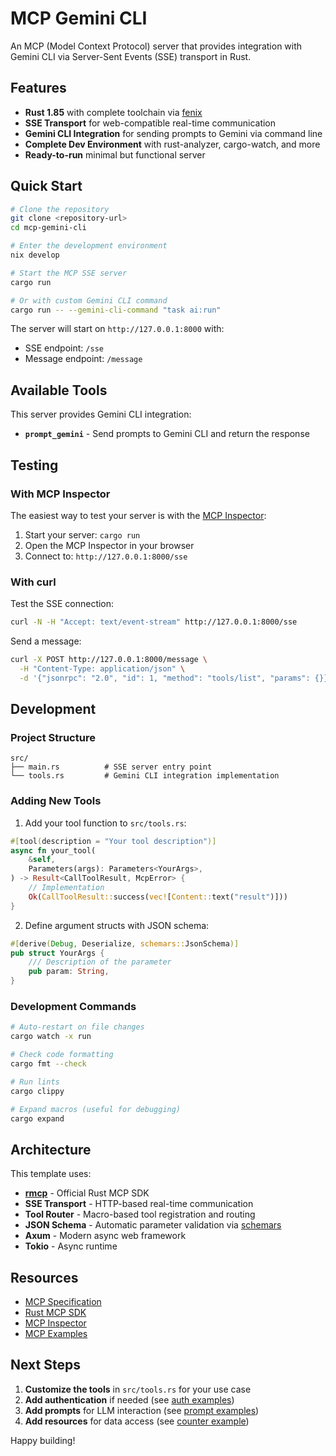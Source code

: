 # MCP Gemini CLI

An MCP (Model Context Protocol) server that provides integration with Gemini CLI via Server-Sent Events (SSE) transport in Rust.

## Features

- **Rust 1.85** with complete toolchain via [fenix](https://github.com/nix-community/fenix)
- **SSE Transport** for web-compatible real-time communication  
- **Gemini CLI Integration** for sending prompts to Gemini via command line
- **Complete Dev Environment** with rust-analyzer, cargo-watch, and more
- **Ready-to-run** minimal but functional server

## Quick Start

```bash
# Clone the repository
git clone <repository-url>
cd mcp-gemini-cli

# Enter the development environment
nix develop

# Start the MCP SSE server
cargo run

# Or with custom Gemini CLI command
cargo run -- --gemini-cli-command "task ai:run"
```

The server will start on `http://127.0.0.1:8000` with:
- SSE endpoint: `/sse`  
- Message endpoint: `/message`

## Available Tools

This server provides Gemini CLI integration:

- **`prompt_gemini`** - Send prompts to Gemini CLI and return the response

## Testing

### With MCP Inspector

The easiest way to test your server is with the [MCP Inspector](https://github.com/modelcontextprotocol/inspector):

1. Start your server: `cargo run`
2. Open the MCP Inspector in your browser
3. Connect to: `http://127.0.0.1:8000/sse`

### With curl

Test the SSE connection:
```bash
curl -N -H "Accept: text/event-stream" http://127.0.0.1:8000/sse
```

Send a message:
```bash
curl -X POST http://127.0.0.1:8000/message \
  -H "Content-Type: application/json" \
  -d '{"jsonrpc": "2.0", "id": 1, "method": "tools/list", "params": {}}'
```

## Development

### Project Structure

```
src/
├── main.rs          # SSE server entry point
└── tools.rs         # Gemini CLI integration implementation
```

### Adding New Tools

1. Add your tool function to `src/tools.rs`:

```rust
#[tool(description = "Your tool description")]
async fn your_tool(
    &self,
    Parameters(args): Parameters<YourArgs>,
) -> Result<CallToolResult, McpError> {
    // Implementation
    Ok(CallToolResult::success(vec![Content::text("result")]))
}
```

2. Define argument structs with JSON schema:

```rust
#[derive(Debug, Deserialize, schemars::JsonSchema)]
pub struct YourArgs {
    /// Description of the parameter
    pub param: String,
}
```

### Development Commands

```bash
# Auto-restart on file changes
cargo watch -x run

# Check code formatting
cargo fmt --check

# Run lints
cargo clippy

# Expand macros (useful for debugging)
cargo expand
```

## Architecture

This template uses:

- **[rmcp](https://crates.io/crates/rmcp)** - Official Rust MCP SDK
- **SSE Transport** - HTTP-based real-time communication
- **Tool Router** - Macro-based tool registration and routing
- **JSON Schema** - Automatic parameter validation via [schemars](https://crates.io/crates/schemars)
- **Axum** - Modern async web framework
- **Tokio** - Async runtime

## Resources

- [MCP Specification](https://spec.modelcontextprotocol.io/specification/2024-11-05/)
- [Rust MCP SDK](https://github.com/modelcontextprotocol/rust-sdk) 
- [MCP Inspector](https://github.com/modelcontextprotocol/inspector)
- [MCP Examples](https://github.com/modelcontextprotocol/rust-sdk/tree/main/examples)

## Next Steps

1. **Customize the tools** in `src/tools.rs` for your use case
2. **Add authentication** if needed (see [auth examples](https://github.com/modelcontextprotocol/rust-sdk/tree/main/examples/servers/src))
3. **Add prompts** for LLM interaction (see [prompt examples](https://github.com/modelcontextprotocol/rust-sdk/blob/main/examples/servers/src/prompt_stdio.rs))
4. **Add resources** for data access (see [counter example](https://github.com/modelcontextprotocol/rust-sdk/blob/main/examples/servers/src/common/counter.rs))

Happy building!